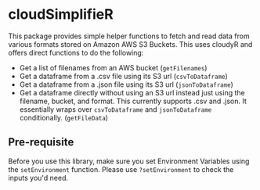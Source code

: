 # cloudSimplifieR
This package provides simple helper functions to fetch and read data from various formats stored on Amazon AWS S3 Buckets. This uses cloudyR and offers direct functions to do the following:

- Get a list of filenames from an AWS bucket (`getFilenames`)
- Get a dataframe from a .csv file using its S3 url (`csvToDataframe`)
- Get a dataframe from a .json file using its S3 url (`jsonToDataframe`)
- Get a dataframe directly without using an S3 url instead just using the filename, bucket, and format. This currently supports .csv and .json. It essentially wraps over `csvToDataframe` and `jsonToDataframe` conditionally. (`getFileData`)

## Pre-requisite

Before you use this library, make sure you set Environment Variables using the `setEnvironment` function. Please use `?setEnvironment` to check the inputs you'd need.

